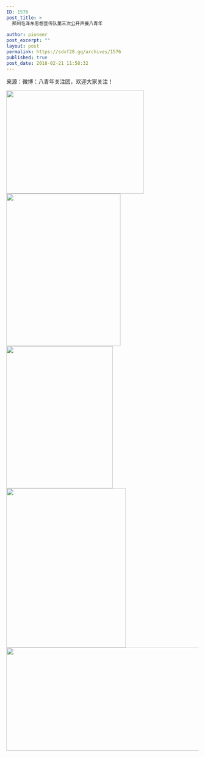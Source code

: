 ```yaml
---
ID: 1576
post_title: >
  郑州毛泽东思想宣传队第三次公开声援八青年
  ​
author: pioneer
post_excerpt: ""
layout: post
permalink: https://sdxf28.gq/archives/1576
published: true
post_date: 2018-02-21 11:58:32
---
```

来源：微博：八青年关注团，欢迎大家关注！

<img class="aligncenter size-full wp-image-1577" src="https://sdxf26.gq/wp-content/uploads/2018/02/2018022111550833.jpg" alt="" width="360" height="270" />

<img class="aligncenter wp-image-1578" src="https://sdxf26.gq/wp-content/uploads/2018/02/2018022111553454.jpg" alt="" width="299" height="399" />

<img class="aligncenter wp-image-1582" src="https://sdxf26.gq/wp-content/uploads/2018/02/2018022111564921.jpg" alt="" width="279" height="372" />

<img class="aligncenter wp-image-1580" src="https://sdxf26.gq/wp-content/uploads/2018/02/2018022111561695.jpg" alt="" width="313" height="417" />

<img class="aligncenter size-full wp-image-1581" src="https://sdxf26.gq/wp-content/uploads/2018/02/2018022111563437.jpg" alt="" width="540" height="270" />